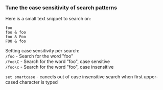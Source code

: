 ### Tune the case sensitivity of search patterns

Here is a small text snippet to search on:

```
foo
foo & foo
foo & Foo
FOO & foo
```

Setting case sensitivity per search:  
`/foo` - Search for the word "foo"  
`/foo\C` - Search for the word "foo", case sensitive  
`/foo\c` - Search for the word "foo", case insensitive  

`set smartcase` - cancels out of case insensitive search when first upper-cased character is typed
